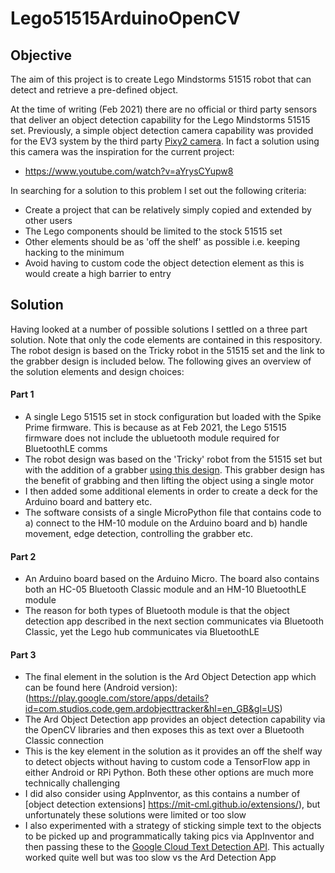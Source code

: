 # Lego51515ArduinoOpenCV

## Objective

The aim of this project is to create Lego Mindstorms 51515 robot that can detect and retrieve a pre-defined object.

At the time of writing (Feb 2021) there are no official or third party sensors that deliver an object detection capability for the Lego Mindstorms 51515 set. Previously, a simple object detection camera capability was provided for the EV3 system by the third party [Pixy2 camera](https://pixycam.com/pixy2/). In fact a solution using this camera was the inspiration for the current project:

- https://www.youtube.com/watch?v=aYrysCYupw8

In searching for a solution to this problem I set out the following criteria:

- Create a project that can be relatively simply copied and extended by other users
- The Lego components should be limited to the stock 51515 set
- Other elements should be as 'off the shelf' as possible i.e. keeping hacking to the minimum
- Avoid having to custom code the object detection element as this is would create a high barrier to entry


## Solution

Having looked at a number of possible solutions I settled on a three part solution. Note that only the code elements are contained in this respository. The robot design is based on the Tricky robot in the 51515 set and the link to the grabber design is included below. The following gives an overview of the solution elements and design choices:

#### Part 1
- A single Lego 51515 set in stock configuration but loaded with the Spike Prime firmware. This is because as at Feb 2021, the Lego 51515 firmware does not include the ubluetooth module required for BluetoothLE comms
- The robot design was based on the 'Tricky' robot from the 51515 set but with the addition of a grabber [using this design](https://www.youtube.com/watch?v=gkszh4ap4pI). This grabber design has the benefit of grabbing and then lifting the object using a single motor
- I then added some additional elements in order to create a deck for the Arduino board and battery etc.
- The software consists of a single MicroPython file that contains code to a) connect to the HM-10 module on the Arduino board and b) handle movement, edge detection, controlling the grabber etc.

#### Part 2
- An Arduino board based on the Arduino Micro. The board also contains both an HC-05 Bluetooth Classic module and an HM-10 BluetoothLE module
- The reason for both types of Bluetooth module is that the object detection app described in the next section communicates via Bluetooth Classic, yet the Lego hub communicates via BluetoothLE

#### Part 3
- The final element in the solution is the Ard Object Detection app which can be found here (Android version): (https://play.google.com/store/apps/details?id=com.studios.code.gem.ardobjecttracker&hl=en_GB&gl=US)
- The Ard Object Detection app provides an object detection capability via the OpenCV libraries and then exposes this as text over a Bluetooth Classic connection
- This is the key element in the solution as it provides an off the shelf way to detect objects without having to custom code a TensorFlow app in either Android or RPi Python. Both these other options are much more technically challenging
- I did also consider using AppInventor, as this contains a number of [object detection extensions] https://mit-cml.github.io/extensions/), but unfortunately these solutions were limited or too slow
- I also experimented with a strategy of sticking simple text to the objects to be picked up and programmatically taking pics via AppInventor and then passing these to the [Google Cloud Text Detection API](https://cloud.google.com/vision/docs/ocr). This actually worked quite well but was too slow vs the Ard Detection App


